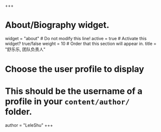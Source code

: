 +++
# About/Biography widget.
widget = "about"  # Do not modify this line!
active = true  # Activate this widget? true/false
weight = 10  # Order that this section will appear in.
title = "舒乐乐, 团队负责人"
# Choose the user profile to display
# This should be the username of a profile in your `content/author/` folder.
author = "LeleShu"
+++
